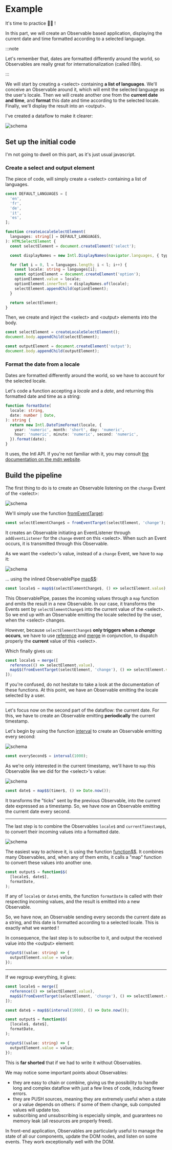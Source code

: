 # Example

It's time to practice 👨‍💻️ !

In this part, we will create an Observable based application, displaying the current date and time formatted according to a selected language.

:::note

Let's remember that, dates are formatted differently around the world, so Observables are really great for internationalization (called i18n).

:::

We will start by creating a &lt;select&gt; containing **a list of languages**.
We'll conceive an Observable around it, which will emit the selected language as the user's locale.
Then we will create another one from the **current date and time**,
and **format** this date and time according to the selected locale.
Finally, we'll display the result into an &lt;output&gt;.

I've created a dataflow to make it clearer:

![schema](example-01.png)

## Set up the initial code

I'm not going to dwell on this part, as it's just usual javascript.

### Create a select and output element

The piece of code, will simply create a &lt;select&gt; containing a list of languages.

```ts
const DEFAULT_LANGUAGES = [
  'en',
  'fr',
  'de',
  'it',
  'es',
];

function createLocaleSelectElement(
  languages: string[] = DEFAULT_LANGUAGES,
): HTMLSelectElement {
  const selectElement = document.createElement('select');

  const displayNames = new Intl.DisplayNames(navigator.languages, { type: 'language' });

  for (let i = 0, l = languages.length; i < l; i++) {
    const locale: string = languages[i];
    const optionElement = document.createElement('option');
    optionElement.value = locale;
    optionElement.innerText = displayNames.of(locale);
    selectElement.appendChild(optionElement);
  }

  return selectElement;
}
```

Then, we create and inject the &lt;select&gt; and &lt;output&gt; elements into the body.

```ts
const selectElement = createLocaleSelectElement();
document.body.appendChild(selectElement);

const outputElement = document.createElement('output');
document.body.appendChild(outputElement);
```

### Format the date from a locale

Dates are formatted differently around the world, so we have to account for the selected locale.

Let's code a function accepting a *locale* and a *date*, and returning this formatted date and time as a
string:

```ts
function formatDate(
  locale: string,
  date: number | Date,
): string {
  return new Intl.DateTimeFormat(locale, {
    year: 'numeric', month: 'short', day: 'numeric',
    hour: 'numeric', minute: 'numeric', second: 'numeric',
  }).format(date);
}
```

It uses, the Intl API.
If you're not familiar with it, you may consult [the documentation on the mdn website](https://developer.mozilla.org/fr/docs/Web/JavaScript/Reference/Global_Objects/Intl/DateTimeFormat).

## Build the pipeline

The first thing to do is to create an Observable listening on the `change` Event of the &lt;select&gt;:

![schema](example-01-1.png)

We'll simply use the function [fromEventTarget](/docs/reference/from-event-target/):

```ts
const selectElementChange$ = fromEventTarget(selectElement, 'change');
```

It creates an Observable initiating an EventListener through `addEventListener` for the `change` event on this &lt;select&gt;.
When such an Event occurs, it is transmitted through this Observable.

As we want the &lt;select&gt;'s value, instead of a `change` Event, we have to `map` it:

![schema](example-01-1-1.png)

... using the inlined ObservablePipe [map$$](/docs/reference/map-observable-pipe/):

```ts
const locale$ = map$$(selectElementChange$, () => selectElement.value);
```

This ObservablePipe, passes the incoming values through a `map` function and emits the result in a new Observable. 
In our case, it transforms the Events sent by `selectElementChange$` into the current value of the &lt;select&gt;.
So we end up with an Observable emitting the locale selected by the user, when the &lt;select&gt; changes.

However, because `selectElementChange$` **only triggers when a *change* occurs**, we have to use [reference](/docs/reference/reference/) and [merge](/docs/reference/merge/)
in conjunction, to dispatch properly the **current** value of this &lt;select&gt;.

Which finally gives us:

```ts
const locale$ = merge([
  reference(() => selectElement.value),
  map$$(fromEventTarget(selectElement, 'change'), () => selectElement.value)
]);
```

If you're confused, do not hesitate to take a look at the documentation of these functions.
At this point, we have an Observable emitting the locale selected by a user.

---

Let's focus now on the second part of the dataflow: the current date.
For this, we have to create an Observable emitting **periodically** the current timestamp.

Let's begin by using the function [interval](/docs/reference/interval/) to create an Observable emitting every second:

![schema](example-01-2.png)

```ts
const everySecond$ = interval(1000);
```

As we're only interested in the current timestamp, we'll have to `map` this Observable like we did for the &lt;select&gt;'s value:

![schema](example-01-2-1.png)


```ts
const date$ = map$$(timer$, () => Date.now());
```

It transforms the "ticks" sent by the previous Observable, into the current date expressed as a timestamp.
So, we have now an Observable emitting the current date every second.

---

The last step is to combine the Observables `locale$` and `currentTimestamp$`, to convert their incoming values into a formatted date.

![schema](example-01-3.png)


The easiest way to achieve it, is using the function [function$$](/docs/reference/optimized-reactive-function/).
It combines many Observables, and, when any of them emits, it calls a "map" function to convert these values into another one.

```ts
const output$ = function$$(
  [locale$, date$],
  formatDate,
);
```

If any of `locale$` or `date$` emits, the function `formatDate` is called with their respecting incoming values,
and the result is emitted into a new Observable.

So, we have now, an Observable sending every seconds the current date as a string, and this date is formatted according to a selected locale.
This is exactly what we wanted !

In consequence, the last step is to subscribe to it, and output the received value into the &lt;output&gt; element:

```ts
output$((value: string) => {
  outputElement.value = value;
});
```

---

If we regroup everything, it gives:

```ts
const locale$ = merge([
  reference(() => selectElement.value),
  map$$(fromEventTarget(selectElement, 'change'), () => selectElement.value)
]);

const date$ = map$$(interval(1000), () => Date.now()); 

const output$ = function$$(
  [locale$, date$],
  formatDate,
);

output$((value: string) => {
  outputElement.value = value;
});
```

This is **far shorted** that if we had to write it without Observables.

We may notice some important points about Observables:

- they are easy to chain or combine, giving us the possibility to handle long and complex dataflow with just a few lines of code,
inducing fewer errors.
- they are PUSH sources, meaning they are extremely useful when a state or a value depends on others:
  if some of them change, sub computed values will update too.
- subscribing and unsubscribing is especially simple, and guarantees no memory leak (all resources are properly freed).

In front-end application, Observables are particularly useful to manage the state of all our components, update the DOM nodes, and
listen on some events. They work exceptionally well with the DOM.
